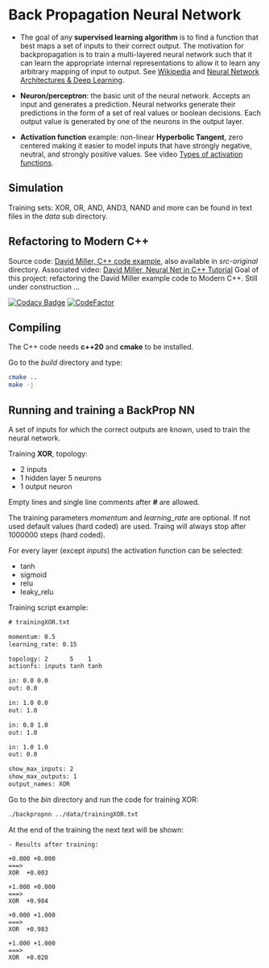 # Back Propagation Neural Network

- The goal of any **supervised learning algorithm** is to find a function that best maps a set of inputs to their correct output. The motivation for backpropagation is to train a multi-layered neural network such that it can learn the appropriate internal representations to allow it to learn any arbitrary mapping of input to output. See [Wikipedia](https://en.wikipedia.org/wiki/Backpropagation) and [Neural Network Architectures & Deep Learning](https://www.youtube.com/results?search_query=neural+network+types+overview).
  
- **Neuron/perceptron**: the basic unit of the neural network. Accepts an input and generates a prediction. Neural networks generate their predictions in the form of a set of real values or boolean decisions. Each output value is generated by one of the neurons in the output layer.

- **Activation function** example: non-linear **Hyperbolic Tangent**, zero centered making it easier to model inputs that have strongly negative, neutral, and strongly positive values. See video [Types of activation functions](https://www.youtube.com/watch?v=Fu273ovPBmQ).
  
## Simulation

Training sets: XOR, OR, AND, AND3, NAND and more can  be found in text files in the *data* sub directory.

## Refactoring to Modern C++

Source code: [David Miller, C++ code example](https://inkdrop.net/dave/docs/neural-net-tutorial.cpp), also available in *src-original* directory.
Associated video: [David Miller, Neural Net in C++ Tutorial](https://vimeo.com/19569529)
Goal of this project: refactoring the David Miller example code to Modern C++. Still under construction ...

[![Codacy Badge](https://api.codacy.com/project/badge/Grade/2cd688b1e3984f63b00fdee04e7dac4b)](https://www.codacy.com/project/josokw/BackPropNN/dashboard?utm_source=github.com&amp;utm_medium=referral&amp;utm_content=josokw/BackPropNN&amp;utm_campaign=Badge_Grade_Dashboard)
[![CodeFactor](https://www.codefactor.io/repository/github/josokw/backpropnn/badge)](https://www.codefactor.io/repository/github/josokw/backpropnn)

## Compiling

The C++ code needs **c++20** and **cmake** to be installed.

Go to the *build* directory and type:

```bash
cmake ..
make -j
```

## Running and training a BackProp NN

A set of inputs for which the correct outputs are known, used to train the neural network.

Training **XOR**, topology:

- 2 inputs
- 1 hidden layer 5 neurons
- 1 output neuron

Empty lines and single line comments after **#** are allowed.

The training parameters *momentum* and *learning_rate* are optional.
If not used default values (hard coded) are used.
Traing will always stop after 1000000 steps (hard coded).

For every layer (except *inputs*) the activation function can be selected:

- tanh
- sigmoid
- relu
- leaky_relu

Training script example:

```txt
# trainingXOR.txt

momentum: 0.5
learning_rate: 0.15

topology: 2      5    1
actionfs: inputs tanh tanh

in: 0.0 0.0
out: 0.0

in: 1.0 0.0
out: 1.0

in: 0.0 1.0
out: 1.0

in: 1.0 1.0
out: 0.0

show_max_inputs: 2
show_max_outputs: 1
output_names: XOR
```

Go to the *bin* directory and run the code for training XOR:

```bash
./backpropnn ../data/trainingXOR.txt
```

At the end of the training the next text will be shown:

```text
- Results after training:     

+0.000 +0.000 
===> 
XOR  +0.003 

+1.000 +0.000 
===> 
XOR  +0.984 

+0.000 +1.000 
===> 
XOR  +0.983 

+1.000 +1.000 
===> 
XOR  +0.020 
```
